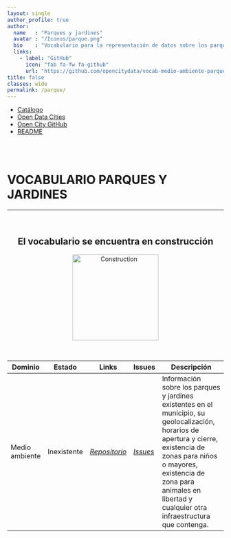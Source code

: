 ```yaml
---
layout: single
author_profile: true 
author:
  name   : "Parques y jardines"
  avatar : "/Iconos/parque.png"
  bio    : "Vocabulario para la representación de datos sobre los parques y jardines."
  links:
    - label: "GitHub"
      icon: "fab fa-fw fa-github"
      url: "https://github.com/opencitydata/vocab-medio-ambiente-parques-jardines"
title: false
classes: wide
permalink: /parque/
---
```

<head>
<link href="/FEMPTFG/stylesheet.css" rel="stylesheet"/>
  
  <nav class="style-4">
<ul class="menu-4">
	<li class="current"><a href="https://fempcatalogo.github.io/FEMPTFG/" data-hover="Catálogo">Catálogo</a></li>
	<li class="left"><a href="http://vocab.linkeddata.es/datosabiertos/" data-hover="Open Data Cities">Open Data Cities</a></li>
	<li class="left"><a href="https://github.com/opencitydata/" data-hover="Open City GitHub">Open City GitHub</a></li>
	<li class="left"><a href="https://github.com/opencitydata/vocab-medio-ambiente-parques-jardines/blob/main/README.md" data-hover="README">README</a></li>
</ul>
	</nav>
	<br><br>
  
</head>

<div id="bodyid">
<link href="stylesheet.css" rel="stylesheet"/>

<h1> VOCABULARIO PARQUES Y JARDINES </h1>
</div>
  
---

&nbsp;
 
<h2 float="right" align="center"> El vocabulario se encuentra en construcción </h2>

<p float="right" align="center">   
<img src="/FEMPTFG/Iconos/constrA.png" alt="Construction" width="200"/>
</p>

&nbsp; &nbsp;
  
  
|Dominio |  Estado  |   Links   |   Issues   |   Descripción   |  
| -------- | -------- | --------- | ---------- | --------------- | 
| Medio ambiente  | Inexistente  |  *[Repositorio]( https://github.com/opencitydata/vocab-medio-ambiente-parques-jardines)*  | *[Issues](https://github.com/opencitydata/vocab-medio-ambiente-parques-jardines/issues)*  |  Información sobre los parques y jardines existentes en el municipio, su geolocalización, horarios de apertura y cierre, existencia de zonas para niños o mayores, existencia de zona para animales en libertad y cualquier otra infraestructura que contenga.   | 

  

 
&nbsp;


  
